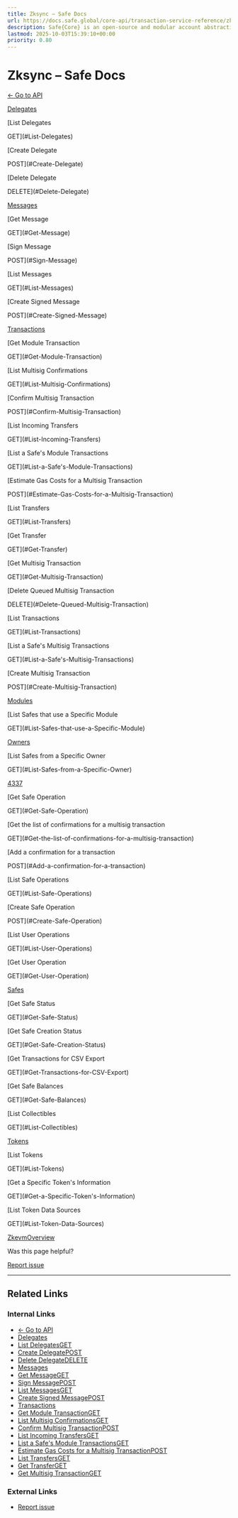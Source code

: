 ```yaml
---
title: Zksync – Safe Docs
url: https://docs.safe.global/core-api/transaction-service-reference/zksync
description: Safe{Core} is an open-source and modular account abstraction stack. Learn about its features and how to use it.
lastmod: 2025-10-03T15:39:10+00:00
priority: 0.80
---
```


# Zksync – Safe Docs

[← Go to API](/core-api/transaction-service-overview)

[Delegates](#Delegates)

[List Delegates

GET](#List-Delegates)

[Create Delegate

POST](#Create-Delegate)

[Delete Delegate

DELETE](#Delete-Delegate)

[Messages](#Messages)

[Get Message

GET](#Get-Message)

[Sign Message

POST](#Sign-Message)

[List Messages

GET](#List-Messages)

[Create Signed Message

POST](#Create-Signed-Message)

[Transactions](#Transactions)

[Get Module Transaction

GET](#Get-Module-Transaction)

[List Multisig Confirmations

GET](#List-Multisig-Confirmations)

[Confirm Multisig Transaction

POST](#Confirm-Multisig-Transaction)

[List Incoming Transfers

GET](#List-Incoming-Transfers)

[List a Safe's Module Transactions

GET](#List-a-Safe's-Module-Transactions)

[Estimate Gas Costs for a Multisig Transaction

POST](#Estimate-Gas-Costs-for-a-Multisig-Transaction)

[List Transfers

GET](#List-Transfers)

[Get Transfer

GET](#Get-Transfer)

[Get Multisig Transaction

GET](#Get-Multisig-Transaction)

[Delete Queued Multisig Transaction

DELETE](#Delete-Queued-Multisig-Transaction)

[List Transactions

GET](#List-Transactions)

[List a Safe's Multisig Transactions

GET](#List-a-Safe's-Multisig-Transactions)

[Create Multisig Transaction

POST](#Create-Multisig-Transaction)

[Modules](#Modules)

[List Safes that use a Specific Module

GET](#List-Safes-that-use-a-Specific-Module)

[Owners](#Owners)

[List Safes from a Specific Owner

GET](#List-Safes-from-a-Specific-Owner)

[4337](#4337)

[Get Safe Operation

GET](#Get-Safe-Operation)

[Get the list of confirmations for a multisig transaction

GET](#Get-the-list-of-confirmations-for-a-multisig-transaction)

[Add a confirmation for a transaction

POST](#Add-a-confirmation-for-a-transaction)

[List Safe Operations

GET](#List-Safe-Operations)

[Create Safe Operation

POST](#Create-Safe-Operation)

[List User Operations

GET](#List-User-Operations)

[Get User Operation

GET](#Get-User-Operation)

[Safes](#Safes)

[Get Safe Status

GET](#Get-Safe-Status)

[Get Safe Creation Status

GET](#Get-Safe-Creation-Status)

[Get Transactions for CSV Export

GET](#Get-Transactions-for-CSV-Export)

[Get Safe Balances

GET](#Get-Safe-Balances)

[List Collectibles

GET](#List-Collectibles)

[Tokens](#Tokens)

[List Tokens

GET](#List-Tokens)

[Get a Specific Token's Information

GET](#Get-a-Specific-Token's-Information)

[List Token Data Sources

GET](#List-Token-Data-Sources)

[Zkevm](/core-api/transaction-service-reference/zkevm "Zkevm")[Overview](/core-api/safe-installation-overview "Overview")

Was this page helpful?

[Report issue](https://github.com/safe-global/safe-docs/issues/new?assignees=&labels=nextra-feedback&projects=&template=nextra-feedback.yml&title=%5BFeedback%5D+)

---

## Related Links

### Internal Links

- [← Go to API](https://docs.safe.global/core-api/transaction-service-overview)
- [Delegates](https://docs.safe.global/core-api/transaction-service-reference/zksync#Delegates)
- [List DelegatesGET](https://docs.safe.global/core-api/transaction-service-reference/zksync#List-Delegates)
- [Create DelegatePOST](https://docs.safe.global/core-api/transaction-service-reference/zksync#Create-Delegate)
- [Delete DelegateDELETE](https://docs.safe.global/core-api/transaction-service-reference/zksync#Delete-Delegate)
- [Messages](https://docs.safe.global/core-api/transaction-service-reference/zksync#Messages)
- [Get MessageGET](https://docs.safe.global/core-api/transaction-service-reference/zksync#Get-Message)
- [Sign MessagePOST](https://docs.safe.global/core-api/transaction-service-reference/zksync#Sign-Message)
- [List MessagesGET](https://docs.safe.global/core-api/transaction-service-reference/zksync#List-Messages)
- [Create Signed MessagePOST](https://docs.safe.global/core-api/transaction-service-reference/zksync#Create-Signed-Message)
- [Transactions](https://docs.safe.global/core-api/transaction-service-reference/zksync#Transactions)
- [Get Module TransactionGET](https://docs.safe.global/core-api/transaction-service-reference/zksync#Get-Module-Transaction)
- [List Multisig ConfirmationsGET](https://docs.safe.global/core-api/transaction-service-reference/zksync#List-Multisig-Confirmations)
- [Confirm Multisig TransactionPOST](https://docs.safe.global/core-api/transaction-service-reference/zksync#Confirm-Multisig-Transaction)
- [List Incoming TransfersGET](https://docs.safe.global/core-api/transaction-service-reference/zksync#List-Incoming-Transfers)
- [List a Safe's Module TransactionsGET](https://docs.safe.global/core-api/transaction-service-reference/zksync#List-a-Safe's-Module-Transactions)
- [Estimate Gas Costs for a Multisig TransactionPOST](https://docs.safe.global/core-api/transaction-service-reference/zksync#Estimate-Gas-Costs-for-a-Multisig-Transaction)
- [List TransfersGET](https://docs.safe.global/core-api/transaction-service-reference/zksync#List-Transfers)
- [Get TransferGET](https://docs.safe.global/core-api/transaction-service-reference/zksync#Get-Transfer)
- [Get Multisig TransactionGET](https://docs.safe.global/core-api/transaction-service-reference/zksync#Get-Multisig-Transaction)

### External Links

- [Report issue](https://github.com/safe-global/safe-docs/issues/new?assignees=&labels=nextra-feedback&projects=&template=nextra-feedback.yml&title=%5BFeedback%5D+)
